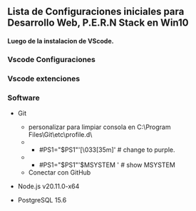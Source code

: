 ## Lista de Configuraciones iniciales para Desarrollo Web, P.E.R.N Stack en Win10

#### Luego de la instalacion de VScode.



### Vscode Configuraciones


### Vscode extenciones 


### Software
- Git
  * personalizar para limpiar consola en C:\Program Files\Git\etc\profile.d\
  * - #PS1="$PS1"'\[\033[35m\]' # change to purple.
  * - #PS1="$PS1"'$MSYSTEM '    # show MSYSTEM
  * Conectar con GitHub

- Node.js v20.11.0-x64

- PostgreSQL 15.6